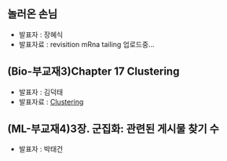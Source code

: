 
## 놀러온 손님
- 발표자 : 장혜식
- 발표자료 : revisition mRna tailing 업로드중...

## (Bio-부교재3)Chapter 17 Clustering
- 발표자 : 김덕태
- 발표자료 : [Clustering](http://nbviewer.ipython.org/github/biopy/biopy.github.io/blob/master/notebook/Part3/Week8/clutering.ipynb)

## (ML-부교재4)3장. 군집화: 관련된 게시물 찾기 수
- 발표자 : 박태건
